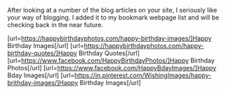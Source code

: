 After looking at a number of the blog articles on your site, I seriously like your way of blogging. I added it to my bookmark webpage list and will be checking back in the near future.

[url=https://happybirthdayphotos.com/happy-birthday-images/]Happy Birthday Images[/url]
[url=https://happybirthdayphotos.com/happy-birthday-quotes/]Happy Birthday Quotes[/url]
[url=https://www.facebook.com/HappyBirthdayPhotos/]Happy Birthday Photos[/url]
[url=https://www.facebook.com/HappyBdayImages/]Happy Bday Images[/url]
[url=https://in.pinterest.com/WishingImages/happy-brithday-images/]Happy Birthday Images[/url]

